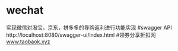 # wechat
实现微信对淘宝，京东，拼多多的导购返利进行功能实现
#swagger API
http://localhost:8080/swagger-ui/index.html
#领券分享折扣网
www.taobaok.xyz